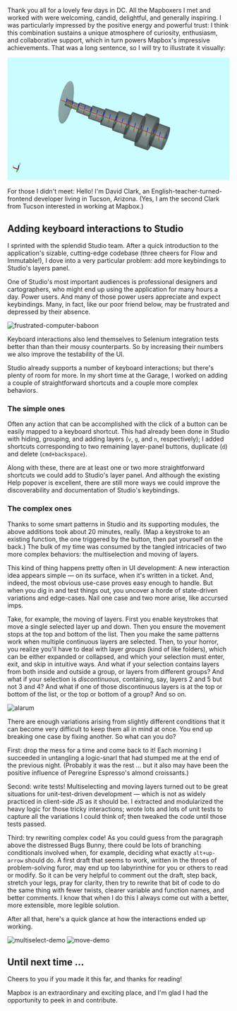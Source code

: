 Thank you all for a lovely few days in DC. All the Mapboxers I met and worked with were welcoming, candid, delightful, and generally inspiring. I was particularly impressed by the positive energy and powerful trust: I think this combination sustains a unique atmosphere of curiosity, enthusiasm, and collaborative support, which in turn powers Mapbox's impressive achievements. That was a long sentence, so I will try to illustrate it visually:


![](Gifs/a3.gif?raw=true)

For those I didn't meet: Hello! I'm David Clark, an English-teacher-turned-frontend developer living in Tucson, Arizona. (Yes, I am the second Clark from Tucson interested in working at Mapbox.)

## Adding keyboard interactions to Studio

I sprinted with the splendid Studio team. After a quick introduction to the application's sizable, cutting-edge codebase (three cheers for Flow and Immutable!), I dove into a very particular problem: add more keybindings to Studio's layers panel.

One of Studio's most important audiences is professional designers and cartographers, who might end up using the application for many hours a day. Power users. And many of those power users appreciate and expect keybindings. Many, in fact, like our poor friend below, may be frustrated and depressed by their absence.

![frustrated-computer-baboon](https://github.com/davidtheclark/gifs/blob/master/frustrated-computer-baboob.gif)

Keyboard interactions also lend themselves to Selenium integration tests better than than their mousy counterparts. So by increasing their numbers we also improve the testability of the UI.

Studio already supports a number of keyboard interactions; but there's plenty of room for more. In my short time at the Garage, I worked on adding a couple of straightforward shortcuts and a couple more complex behaviors.

### The simple ones

Often any action that can be accomplished with the click of a button can be easily mapped to a keyboard shortcut. This had already been done in Studio with hiding, grouping, and adding layers (`v`, `g`, and `n`, respectively); I added shortcuts corresponding to two remaining layer-panel buttons, duplicate (`d`) and delete (`cmd+backspace`).

Along with these, there are at least one or two more straightforward shortcuts we could add to Studio's layer panel. And although the existing Help popover is excellent, there are still more ways we could improve the discoverability and documentation of Studio's keybindings.

### The complex ones

Thanks to some smart patterns in Studio and its supporting modules, the above additions took about 20 minutes, really. (Map a keystroke to an existing function, the one triggered by the button, then pat yourself on the back.) The bulk of my time was consumed by the tangled intricacies of two more complex behaviors: the multiselection and moving of layers.

This kind of thing happens pretty often in UI development: A new interaction idea appears simple — on its surface, when it's written in a ticket. And, indeed, the most obvious use-case proves easy enough to handle. But when you dig in and test things out, you uncover a horde of state-driven variations and edge-cases. Nail one case and two more arise, like accursed imps.

Take, for example, the moving of layers. First you enable keystrokes that move a single selected layer up and down. Then you ensure the movement stops at the top and bottom of the list. Then you make the same patterns work when multiple continuous layers are selected. Then, to your horror, you realize you'll have to deal with layer *groups* (kind of like folders), which can be either expanded or collapsed, and which your selection must enter, exit, and skip in intuitive ways. And what if your selection contains layers from both inside and outside a group, or layers from different groups? And what if your selection is *discontinuous*, containing, say, layers 2 and 5 but not 3 and 4? And what if one of those discontinuous layers is at the top or bottom of the list, or the top or bottom of a group? And so on.

![alarum](https://github.com/davidtheclark/gifs/blob/master/alarum.gif)

There are enough variations arising from slightly different conditions that it can become very difficult to keep them all in mind at once. You end up breaking one case by fixing another. So what can you do?

First: drop the mess for a time and come back to it! Each morning I succeeded in untangling a logic-snarl that had stumped me at the end of the previous night. (Probably it was the rest ... but it also may have been the positive influence of Peregrine Espresso's almond croissants.)

Second: write tests! Multiselecting and moving layers turned out to be great situations for unit-test-driven development — which is not as widely practiced in client-side JS as it should be. I extracted and modularized the heavy logic for those tricky interactions; wrote lots and lots of unit tests to capture all the variations I could think of; then tweaked the code until those tests passed.

Third: try rewriting complex code! As you could guess from the paragraph above the distressed Bugs Bunny, there could be lots of branching conditionals involved when, for example, deciding what exactly `alt+up-arrow` should do. A first draft that seems to work, written in the throes of problem-solving furor, may end up too labyrinthine for you or others to read or modify. So it can be very helpful to comment out the draft, step back, stretch your legs, pray for clarity, then try to rewrite that bit of code to do the same thing with fewer twists, clearer variable and function names, and better comments. I know that when I do this I always come out with a better, more extensible, more legible solution.

After all that, here's a quick glance at how the interactions ended up working.

![multiselect-demo](https://github.com/davidtheclark/gifs/blob/master/multiselect-demo.gif)
![move-demo](https://github.com/davidtheclark/gifs/blob/master/move-demo.gif)

## Until next time ...

Cheers to you if you made it this far, and thanks for reading!

Mapbox is an extraordinary and exciting place, and I'm glad I had the opportunity to peek in and contribute.
